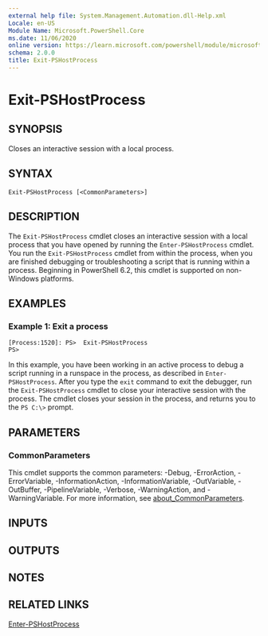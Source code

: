 ```yaml
---
external help file: System.Management.Automation.dll-Help.xml
Locale: en-US
Module Name: Microsoft.PowerShell.Core
ms.date: 11/06/2020
online version: https://learn.microsoft.com/powershell/module/microsoft.powershell.core/exit-pshostprocess?view=powershell-7.3&WT.mc_id=ps-gethelp
schema: 2.0.0
title: Exit-PSHostProcess
---
```

# Exit-PSHostProcess

## SYNOPSIS
Closes an interactive session with a local process.

## SYNTAX

```
Exit-PSHostProcess [<CommonParameters>]
```

## DESCRIPTION

The `Exit-PSHostProcess` cmdlet closes an interactive session with a local process that you have
opened by running the `Enter-PSHostProcess` cmdlet. You run the `Exit-PSHostProcess` cmdlet from
within the process, when you are finished debugging or troubleshooting a script that is running
within a process. Beginning in PowerShell 6.2, this cmdlet is supported on non-Windows platforms.

## EXAMPLES

### Example 1: Exit a process

```
[Process:1520]: PS>  Exit-PSHostProcess
PS>
```

In this example, you have been working in an active process to debug a script running in a runspace
in the process, as described in `Enter-PSHostProcess`. After you type the `exit` command to exit the
debugger, run the `Exit-PSHostProcess` cmdlet to close your interactive session with the process.
The cmdlet closes your session in the process, and returns you to the `PS C:\>` prompt.

## PARAMETERS

### CommonParameters

This cmdlet supports the common parameters: -Debug, -ErrorAction, -ErrorVariable,
-InformationAction, -InformationVariable, -OutVariable, -OutBuffer, -PipelineVariable, -Verbose,
-WarningAction, and -WarningVariable. For more information, see
[about_CommonParameters](https://go.microsoft.com/fwlink/?LinkID=113216).

## INPUTS

## OUTPUTS

## NOTES

## RELATED LINKS

[Enter-PSHostProcess](Enter-PSHostProcess.md)

